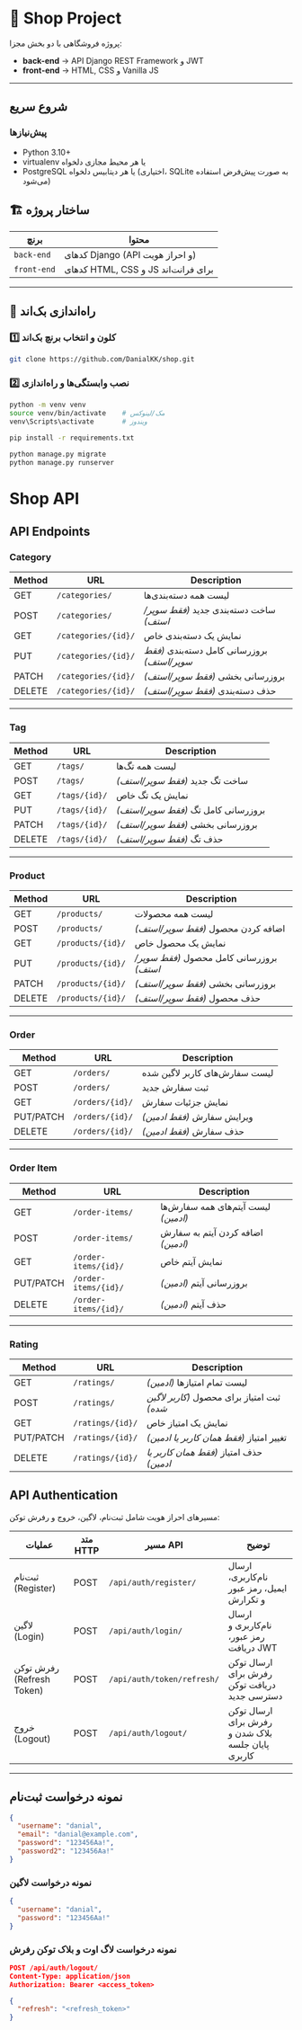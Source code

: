 # 🛒 Shop Project

پروژه فروشگاهی با دو بخش مجزا:

- **back-end** → API Django REST Framework و JWT
- **front-end** →  HTML, CSS و Vanilla JS 

---
## شروع سریع

### پیش‌نیازها

- Python 3.10+  
- virtualenv یا هر محیط مجازی دلخواه  
- PostgreSQL یا هر دیتابیس دلخواه (اختیاری، SQLite به صورت پیش‌فرض استفاده می‌شود)

## 🏗️ ساختار پروژه

| برنچ          | محتوا                              |
|---------------|-----------------------------------|
| `back-end`    | کدهای Django (API و احراز هویت)   |
| `front-end`   | کدهای HTML, CSS و JS برای فرانت‌اند|

---

## 🚀 راه‌اندازی بک‌اند

### 1️⃣ کلون و انتخاب برنچ بک‌اند
```bash
git clone https://github.com/DanialKK/shop.git
```
### 2️⃣ نصب وابستگی‌ها و راه‌اندازی
```bash
python -m venv venv
source venv/bin/activate    # مک/لینوکس
venv\Scripts\activate       # ویندوز

pip install -r requirements.txt

python manage.py migrate
python manage.py runserver


```
# Shop API

## API Endpoints

### Category
| Method | URL | Description |
|--------|-----|-------------|
| GET    | `/categories/` | لیست همه دسته‌بندی‌ها |
| POST   | `/categories/` | ساخت دسته‌بندی جدید *(فقط سوپر/استف)* |
| GET    | `/categories/{id}/` | نمایش یک دسته‌بندی خاص |
| PUT    | `/categories/{id}/` | بروزرسانی کامل دسته‌بندی *(فقط سوپر/استف)* |
| PATCH  | `/categories/{id}/` | بروزرسانی بخشی *(فقط سوپر/استف)* |
| DELETE | `/categories/{id}/` | حذف دسته‌بندی *(فقط سوپر/استف)* |

---

### Tag
| Method | URL | Description |
|--------|-----|-------------|
| GET    | `/tags/` | لیست همه تگ‌ها |
| POST   | `/tags/` | ساخت تگ جدید *(فقط سوپر/استف)* |
| GET    | `/tags/{id}/` | نمایش یک تگ خاص |
| PUT    | `/tags/{id}/` | بروزرسانی کامل تگ *(فقط سوپر/استف)* |
| PATCH  | `/tags/{id}/` | بروزرسانی بخشی *(فقط سوپر/استف)* |
| DELETE | `/tags/{id}/` | حذف تگ *(فقط سوپر/استف)* |

---

### Product
| Method | URL | Description |
|--------|-----|-------------|
| GET    | `/products/` | لیست همه محصولات |
| POST   | `/products/` | اضافه کردن محصول *(فقط سوپر/استف)* |
| GET    | `/products/{id}/` | نمایش یک محصول خاص |
| PUT    | `/products/{id}/` | بروزرسانی کامل محصول *(فقط سوپر/استف)* |
| PATCH  | `/products/{id}/` | بروزرسانی بخشی *(فقط سوپر/استف)* |
| DELETE | `/products/{id}/` | حذف محصول *(فقط سوپر/استف)* |

---

### Order
| Method | URL | Description |
|--------|-----|-------------|
| GET    | `/orders/` | لیست سفارش‌های کاربر لاگین شده |
| POST   | `/orders/` | ثبت سفارش جدید |
| GET    | `/orders/{id}/` | نمایش جزئیات سفارش |
| PUT/PATCH | `/orders/{id}/` | ویرایش سفارش *(فقط ادمین)* |
| DELETE | `/orders/{id}/` | حذف سفارش *(فقط ادمین)* |

---

### Order Item
| Method | URL | Description |
|--------|-----|-------------|
| GET    | `/order-items/` | لیست آیتم‌های همه سفارش‌ها *(ادمین)* |
| POST   | `/order-items/` | اضافه کردن آیتم به سفارش *(ادمین)* |
| GET    | `/order-items/{id}/` | نمایش آیتم خاص |
| PUT/PATCH | `/order-items/{id}/` | بروزرسانی آیتم *(ادمین)* |
| DELETE | `/order-items/{id}/` | حذف آیتم *(ادمین)* |

---

### Rating
| Method | URL | Description |
|--------|-----|-------------|
| GET    | `/ratings/` | لیست تمام امتیازها *(ادمین)* |
| POST   | `/ratings/` | ثبت امتیاز برای محصول *(کاربر لاگین شده)* |
| GET    | `/ratings/{id}/` | نمایش یک امتیاز خاص |
| PUT/PATCH | `/ratings/{id}/` | تغییر امتیاز *(فقط همان کاربر یا ادمین)* |
| DELETE | `/ratings/{id}/` | حذف امتیاز *(فقط همان کاربر یا ادمین)* |

## API Authentication

مسیرهای احراز هویت شامل ثبت‌نام، لاگین، خروج و رفرش توکن:

| عملیات            | متد HTTP | مسیر API                  | توضیح                      |
|-------------------|----------|---------------------------|----------------------------|
| ثبت‌نام (Register) | POST     | `/api/auth/register/`      | ارسال نام‌کاربری، ایمیل، رمز عبور و تکرارش |
| لاگین (Login)      | POST     | `/api/auth/login/`         | ارسال نام‌کاربری و رمز عبور، دریافت JWT    |
| رفرش توکن (Refresh Token) | POST | `/api/auth/token/refresh/` | ارسال توکن رفرش برای دریافت توکن دسترسی جدید |
|  خروج (Logout) |POST   |   	`/api/auth/logout/` | ارسال توکن رفرش برای بلاک شدن و پایان جلسه کاربری  |

---

## نمونه درخواست ثبت‌نام

```json
{
  "username": "danial",
  "email": "danial@example.com",
  "password": "123456Aa!",
  "password2": "123456Aa!"
}
```
### نمونه درخواست لاگین
```json
{
  "username": "danial",
  "password": "123456Aa!"
}
```
### نمونه درخواست لاگ اوت و بلاک توکن رفرش 
```json
POST /api/auth/logout/
Content-Type: application/json
Authorization: Bearer <access_token>

{
  "refresh": "<refresh_token>"
}
```
